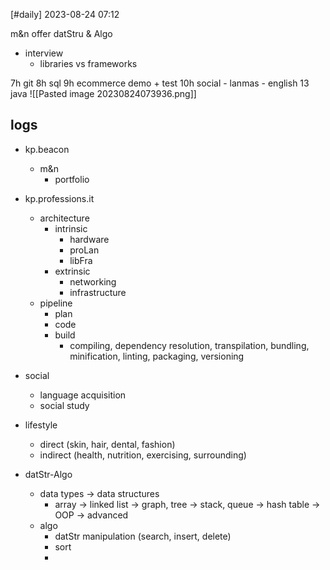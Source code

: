 [#daily]
2023-08-24
07:12

m&n 
	offer
datStru & Algo
- interview
	- libraries vs frameworks

7h git
8h sql
9h ecommerce demo + test
10h social - lanmas - english
13 java 
![[Pasted image 20230824073936.png]]


## logs

- kp.beacon
	- m&n
		- portfolio
- kp.professions.it
	- architecture
		- intrinsic
			- hardware
			- proLan
			- libFra
		- extrinsic
			- networking
			- infrastructure
	- pipeline
		- plan
		- code
		- build
			- compiling, dependency resolution, transpilation, bundling, minification, linting, packaging, versioning
- social
	- language acquisition
	- social study
- lifestyle
	- direct (skin, hair, dental, fashion)
	- indirect (health, nutrition, exercising, surrounding)

- datStr-Algo
	- data types -> data structures
		- array -> linked list -> graph, tree -> stack, queue -> hash table -> OOP -> advanced 
	- algo
		- datStr manipulation (search, insert, delete)
		- sort
		- 